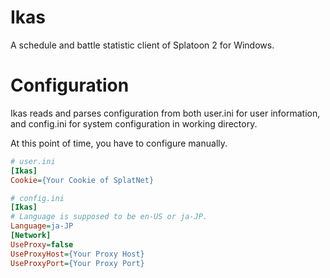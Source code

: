 # Ikas

A schedule and battle statistic client of Splatoon 2 for Windows.

# Configuration

Ikas reads and parses configuration from both user.ini for user information, and config.ini for system configuration in working directory.

At this point of time, you have to configure manually.

```ini
# user.ini
[Ikas]
Cookie={Your Cookie of SplatNet}
```

```ini
# config.ini
[Ikas]
# Language is supposed to be en-US or ja-JP.
Language=ja-JP
[Network]
UseProxy=false
UseProxyHost={Your Proxy Host}
UseProxyPort={Your Proxy Port}

```

